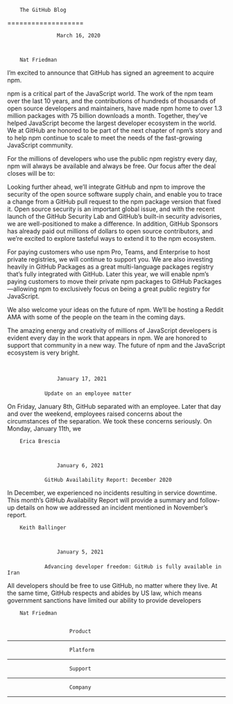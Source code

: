 
		The GitHub Blog	
===================



					March 16, 2020				



		Nat Friedman	

I’m excited to announce that GitHub has signed an agreement to acquire npm.

npm is a critical part of the JavaScript world. The work of the npm team over the last 10 years, and the contributions of hundreds of thousands of open source developers and maintainers, have made npm home to over 1.3 million packages with 75 billion downloads a month. Together, they’ve helped JavaScript become the largest developer ecosystem in the world. We at GitHub are honored to be part of the next chapter of npm’s story and to help npm continue to scale to meet the needs of the fast-growing JavaScript community. 

For the millions of developers who use the public npm registry every day, npm will always be available and always be free. Our focus after the deal closes will be to:

Looking further ahead, we’ll integrate GitHub and npm to improve the security of the open source software supply chain, and enable you to trace a change from a GitHub pull request to the npm package version that fixed it. Open source security is an important global issue, and with the recent launch of the GitHub Security Lab and GitHub’s built-in security advisories, we are well-positioned to make a difference. In addition, GitHub Sponsors has already paid out millions of dollars to open source contributors, and we’re excited to explore tasteful ways to extend it to the npm ecosystem.

For paying customers who use npm Pro, Teams, and Enterprise to host private registries, we will continue to support you. We are also investing heavily in GitHub Packages as a great multi-language packages registry that’s fully integrated with GitHub. Later this year, we will enable npm’s paying customers to move their private npm packages to GitHub Packages—allowing npm to exclusively focus on being a great public registry for JavaScript.

We also welcome your ideas on the future of npm. We’ll be hosting a Reddit AMA with some of the people on the team in the coming days.

The amazing energy and creativity of millions of JavaScript developers is evident every day in the work that appears in npm. We are honored to support that community in a new way. The future of npm and the JavaScript ecosystem is very bright.

 



					January 17, 2021				


#### 

				Update on an employee matter			


On Friday, January 8th, GitHub separated with an employee. Later that day and over the weekend, employees raised concerns about the circumstances of the separation. We took these concerns seriously. On Monday, January 11th, we


		Erica Brescia	



					January 6, 2021				


#### 

				GitHub Availability Report: December 2020			


In December, we experienced no incidents resulting in service downtime. This month’s GitHub Availability Report will provide a summary and follow-up details on how we addressed an incident mentioned in November’s report. 


		Keith Ballinger	



					January 5, 2021				


#### 

				Advancing developer freedom: GitHub is fully available in Iran			


All developers should be free to use GitHub, no matter where they live. At the same time, GitHub respects and abides by US law, which means government sanctions have limited our ability to provide developers


		Nat Friedman	


						Product					
-------------------


						Platform					
--------------------


						Support					
-------------------


						Company					
-------------------